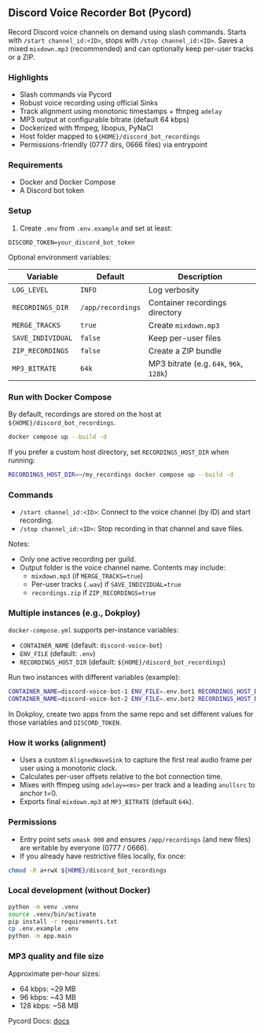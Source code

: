 ## Discord Voice Recorder Bot (Pycord)

Record Discord voice channels on demand using slash commands. Starts with `/start channel_id:<ID>`, stops with `/stop channel_id:<ID>`. Saves a mixed `mixdown.mp3` (recommended) and can optionally keep per-user tracks or a ZIP.

### Highlights

- Slash commands via Pycord
- Robust voice recording using official Sinks
- Track alignment using monotonic timestamps + ffmpeg `adelay`
- MP3 output at configurable bitrate (default 64 kbps)
- Dockerized with ffmpeg, libopus, PyNaCl
- Host folder mapped to `${HOME}/discord_bot_recordings`
- Permissions-friendly (0777 dirs, 0666 files) via entrypoint

### Requirements

- Docker and Docker Compose
- A Discord bot token

### Setup

1) Create `.env` from `.env.example` and set at least:

```env
DISCORD_TOKEN=your_discord_bot_token
```

Optional environment variables:

| Variable | Default | Description |
| --- | --- | --- |
| `LOG_LEVEL` | `INFO` | Log verbosity |
| `RECORDINGS_DIR` | `/app/recordings` | Container recordings directory |
| `MERGE_TRACKS` | `true` | Create `mixdown.mp3` |
| `SAVE_INDIVIDUAL` | `false` | Keep per-user files |
| `ZIP_RECORDINGS` | `false` | Create a ZIP bundle |
| `MP3_BITRATE` | `64k` | MP3 bitrate (e.g. `64k`, `96k`, `128k`) |

### Run with Docker Compose

By default, recordings are stored on the host at `${HOME}/discord_bot_recordings`.

```bash
docker compose up --build -d
```

If you prefer a custom host directory, set `RECORDINGS_HOST_DIR` when running:

```bash
RECORDINGS_HOST_DIR=~/my_recordings docker compose up --build -d
```

### Commands

- `/start channel_id:<ID>`: Connect to the voice channel (by ID) and start recording.
- `/stop channel_id:<ID>`: Stop recording in that channel and save files.

Notes:
- Only one active recording per guild.
- Output folder is the voice channel name. Contents may include:
  - `mixdown.mp3` (if `MERGE_TRACKS=true`)
  - Per-user tracks (`.wav`) if `SAVE_INDIVIDUAL=true`
  - `recordings.zip` if `ZIP_RECORDINGS=true`

### Multiple instances (e.g., Dokploy)

`docker-compose.yml` supports per-instance variables:

- `CONTAINER_NAME` (default: `discord-voice-bot`)
- `ENV_FILE` (default: `.env`)
- `RECORDINGS_HOST_DIR` (default: `${HOME}/discord_bot_recordings`)

Run two instances with different variables (example):

```bash
CONTAINER_NAME=discord-voice-bot-1 ENV_FILE=.env.bot1 RECORDINGS_HOST_DIR=~/discord_bot_recordings/bot1 docker compose up -d
CONTAINER_NAME=discord-voice-bot-2 ENV_FILE=.env.bot2 RECORDINGS_HOST_DIR=~/discord_bot_recordings/bot2 docker compose up -d
```

In Dokploy, create two apps from the same repo and set different values for those variables and `DISCORD_TOKEN`.

### How it works (alignment)

- Uses a custom `AlignedWaveSink` to capture the first real audio frame per user using a monotonic clock.
- Calculates per-user offsets relative to the bot connection time.
- Mixes with ffmpeg using `adelay=<ms>` per track and a leading `anullsrc` to anchor t=0.
- Exports final `mixdown.mp3` at `MP3_BITRATE` (default `64k`).

### Permissions

- Entry point sets `umask 000` and ensures `/app/recordings` (and new files) are writable by everyone (0777 / 0666).
- If you already have restrictive files locally, fix once:

```bash
chmod -R a+rwX ${HOME}/discord_bot_recordings
```

### Local development (without Docker)

```bash
python -m venv .venv
source .venv/bin/activate
pip install -r requirements.txt
cp .env.example .env
python -m app.main
```

### MP3 quality and file size

Approximate per-hour sizes:
- 64 kbps: ~29 MB
- 96 kbps: ~43 MB
- 128 kbps: ~58 MB

Pycord Docs: [docs](https://docs.pycord.dev/en/master/index.html)


